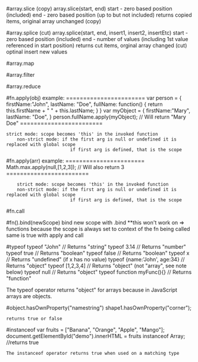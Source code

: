 #array.slice (copy)
    array.slice(start, end)
        start - zero based position (included)
        end - zero based position (up to but not included)
        returns copied items, original array unchanged (copy)

#array.splice (cut)
    array.splice(start, end, insert1, insert2, insertEtc)
        start - zero based position (included)
        end - number of values (including 1st value referenced in start position)
        returns cut items, orginal array changed (cut)
        optinal insert new values

#array.map

#array.filter

#array.reduce

#fn.apply(obj)
        example:
        =======================
        var person = {
            firstName:"John",
            lastName: "Doe",
            fullName: function() {
                return this.firstName + " " + this.lastName;
            }
        }
        var myObject = {
            firstName:"Mary",
            lastName: "Doe",
        }
        person.fullName.apply(myObject);  // Will return "Mary Doe"
        ========================

    strict mode: scope becomes 'this' in the invoked function
        non-strict mode: if the first arg is null or undefined it is replaced with global scope
                            if first arg is defined, that is the scope

#fn.apply(arr)
        example:
        =======================
        Math.max.apply(null,[1,2,3]); // Will also return 3
        ========================

        strict mode: scope becomes 'this' in the invoked function
        non-strict mode: if the first arg is null or undefined it is replaced with global scope
                            if first arg is defined, that is the scope


#fn.call

#fn().bind(newScope) 
    bind new scope with .bind **this won't work on => functions because the scope is always set to context of the fn being called
    same is true with apply and call


#typeof
    typeof "John"              // Returns "string" 
    typeof 3.14                // Returns "number"
    typeof true                // Returns "boolean"
    typeof false               // Returns "boolean"
    typeof x                   // Returns "undefined" (if x has no value)
    typeof {name:'John', age:34} // Returns "object"
    typeof [1,2,3,4]             // Returns "object" (not "array", see note below)
    typeof null                  // Returns "object"
    typeof function myFunc(){}   // Returns "function"

The typeof operator returns "object" for arrays because in JavaScript arrays are objects.


#object.hasOwnProperty("namestring")
    shape1.hasOwnProperty("corner");

    returns true or false

#instanceof
    var fruits = ["Banana", "Orange", "Apple", "Mango"];
    document.getElementById("demo").innerHTML = fruits instanceof Array;
    //returns true

    The instanceof operator returns true when used on a matching type